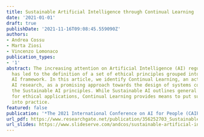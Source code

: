 ```yaml
---
title: Sustainable Artificial Intelligence through Continual Learning
date: '2021-01-01'
draft: true
publishDate: '2021-11-16T09:08:45.559090Z'
authors:
- Andrea Cossu
- Marta Ziosi
- Vincenzo Lomonaco
publication_types:
- '1'
abstract: The increasing attention on Artificial Intelligence (AI) regulamentation
  has led to the definition of a set of ethical principles grouped into the Sustainable
  AI framework. In this article, we identify Continual Learning, an active area of
  AI research, as a promising approach towards the design of systems compliant with
  the Sustainable AI principles. While Sustainable AI outlines general desiderata
  for ethical applications, Continual Learning provides means to put such desiderata
  into practice.
featured: false
publication: '*The 2021 International Conference on AI for People (CAIP)*'
url_pdf: https://www.researchgate.net/publication/356252703_Sustainable_Artificial_Intelligence_through_Continual_Learning
url_slides: https://www.slideserve.com/andcos/sustainable-artificial-intelligence-through-continual-learning
---
```

